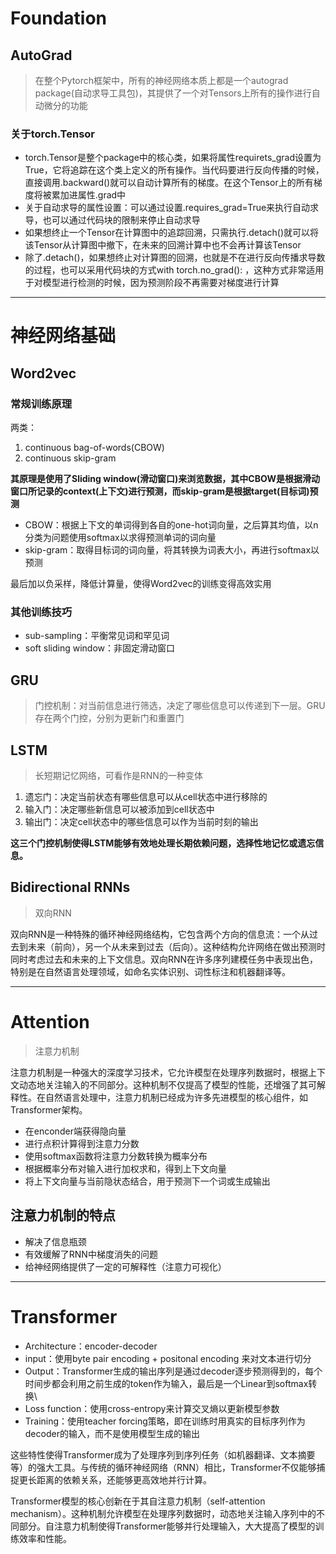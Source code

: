 # Foundation

## AutoGrad

> 在整个Pytorch框架中，所有的神经网络本质上都是一个autograd package(自动求导工具包)，其提供了一个对Tensors上所有的操作进行自动微分的功能

### 关于torch.Tensor

- torch.Tensor是整个package中的核心类，如果将属性requirets_grad设置为True，它将追踪在这个类上定义的所有操作。当代码要进行反向传播的时候，直接调用.backward()就可以自动计算所有的梯度。在这个Tensor上的所有梯度将被累加进属性.grad中
- 关于自动求导的属性设置：可以通过设置.requires_grad=True来执行自动求导，也可以通过代码块的限制来停止自动求导
- 如果想终止一个Tensor在计算图中的追踪回溯，只需执行.detach()就可以将该Tensor从计算图中撤下，在未来的回溯计算中也不会再计算该Tensor
- 除了.detach()，如果想终止对计算图的回溯，也就是不在进行反向传播求导数的过程，也可以采用代码块的方式with torch.no_grad(): ，这种方式非常适用于对模型进行检测的时候，因为预测阶段不再需要对梯度进行计算

----



# 神经网络基础

## Word2vec

### 常规训练原理

两类：

1. continuous bag-of-words(CBOW)
2. continuous skip-gram

**其原理是使用了Sliding window(滑动窗口)来浏览数据，其中CBOW是根据滑动窗口所记录的context(上下文)进行预测，而skip-gram是根据target(目标词)预测**

- CBOW：根据上下文的单词得到各自的one-hot词向量，之后算其均值，以n分类为问题使用softmax以求得预测单词的词向量
- skip-gram：取得目标词的词向量，将其转换为词表大小，再进行softmax以预测

最后加以负采样，降低计算量，使得Word2vec的训练变得高效实用

### 其他训练技巧

- sub-sampling：平衡常见词和罕见词
- soft sliding window：非固定滑动窗口

## GRU

> 门控机制：对当前信息进行筛选，决定了哪些信息可以传递到下一层。GRU存在两个门控，分别为更新门和重置门

## LSTM

> 长短期记忆网络，可看作是RNN的一种变体

1. 遗忘门：决定当前状态有哪些信息可以从cell状态中进行移除的
2. 输入门：决定哪些新信息可以被添加到cell状态中
3. 输出门：决定cell状态中的哪些信息可以作为当前时刻的输出

**这三个门控机制使得LSTM能够有效地处理长期依赖问题，选择性地记忆或遗忘信息。**

## Bidirectional RNNs

> 双向RNN

双向RNN是一种特殊的循环神经网络结构，它包含两个方向的信息流：一个从过去到未来（前向），另一个从未来到过去（后向）。这种结构允许网络在做出预测时同时考虑过去和未来的上下文信息。双向RNN在许多序列建模任务中表现出色，特别是在自然语言处理领域，如命名实体识别、词性标注和机器翻译等。

----



# Attention

> 注意力机制

注意力机制是一种强大的深度学习技术，它允许模型在处理序列数据时，根据上下文动态地关注输入的不同部分。这种机制不仅提高了模型的性能，还增强了其可解释性。在自然语言处理中，注意力机制已经成为许多先进模型的核心组件，如Transformer架构。

- 在enconder端获得隐向量
- 进行点积计算得到注意力分数
- 使用softmax函数将注意力分数转换为概率分布
- 根据概率分布对输入进行加权求和，得到上下文向量
- 将上下文向量与当前隐状态结合，用于预测下一个词或生成输出

## 注意力机制的特点

- 解决了信息瓶颈
- 有效缓解了RNN中梯度消失的问题
- 给神经网络提供了一定的可解释性（注意力可视化）

----



# Transformer

- Architecture：encoder-decoder
- input：使用byte pair encoding + positonal encoding 来对文本进行切分
- Output：Transformer生成的输出序列是通过decoder逐步预测得到的，每个时间步都会利用之前生成的token作为输入，最后是一个Linear到softmax转换\
- Loss function：使用cross-entropy来计算交叉熵以更新模型参数
- Training：使用teacher forcing策略，即在训练时用真实的目标序列作为decoder的输入，而不是使用模型生成的输出

这些特性使得Transformer成为了处理序列到序列任务（如机器翻译、文本摘要等）的强大工具。与传统的循环神经网络（RNN）相比，Transformer不仅能够捕捉更长距离的依赖关系，还能够更高效地并行计算。

Transformer模型的核心创新在于其自注意力机制（self-attention mechanism）。这种机制允许模型在处理序列数据时，动态地关注输入序列中的不同部分。自注意力机制使得Transformer能够并行处理输入，大大提高了模型的训练效率和性能。